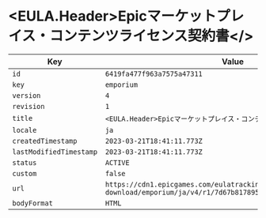 # <EULA.Header>Epicマーケットプレイス・コンテンツライセンス契約書</>

| Key | Value |
| --- | ----- |
| `id` | `6419fa477f963a7575a47311` |
| `key` | `emporium` |
| `version` | `4` |
| `revision` | `1` |
| `title` | `<EULA.Header>Epicマーケットプレイス・コンテンツライセンス契約書</>` |
| `locale` | `ja` |
| `createdTimestamp` | `2023-03-21T18:41:11.773Z` |
| `lastModifiedTimestamp` | `2023-03-21T18:41:11.773Z` |
| `status` | `ACTIVE` |
| `custom` | `false` |
| `url` | `https://cdn1.epicgames.com/eulatracking-download/emporium/ja/v4/r1/7d67b8178953bfa9754abd3ae29ca80b.pdf` |
| `bodyFormat` | `HTML` |
